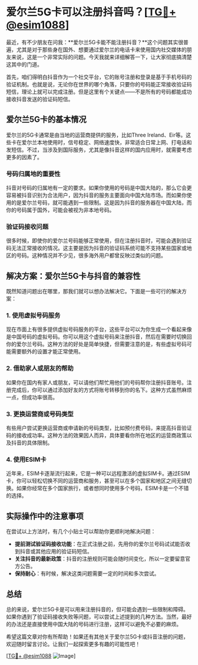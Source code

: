 # 爱尔兰5G卡可以注册抖音吗？[[TG💪+ @esim1088](https://t.me/s/esim1088)]

最近，有不少朋友在问我：**爱尔兰5G卡能不能注册抖音？**这个问题其实很普遍，尤其是对于那些身在国外、想要通过爱尔兰的电话卡来使用国内社交媒体的朋友来说，这是一个非常实际的问题。今天我就来详细解答一下，让大家彻底搞清楚这其中的门道。

首先，咱们得明白抖音作为一个社交平台，它的账号注册和登录是基于手机号码的验证机制。也就是说，无论你在世界的哪个角落，只要你的号码能正常接收验证码短信，理论上就可以完成注册。但是这里有个关键点——不是所有的号码都能成功接收抖音发送的验证码短信。

## 爱尔兰5G卡的基本情况

爱尔兰的5G卡通常是由当地的运营商提供的服务，比如Three Ireland、Eir等。这些卡在爱尔兰本地使用时，信号稳定、网络速度快，非常适合日常上网、打电话和发短信。不过，当涉及到国际服务，尤其是像抖音这样的国内应用时，就需要考虑更多的因素了。

### 号码归属地的重要性

抖音对号码的归属地有一定的要求。如果你使用的号码是中国大陆的，那么它会更容易被抖音识别为合法用户，因为抖音的服务主要面向中国大陆市场。而如果你使用的是爱尔兰号码，就可能遇到一些限制。这是因为抖音的服务器在中国大陆，而你的号码属于国外，可能会被视为非本地号码。

### 验证码接收问题

很多时候，即使你的爱尔兰号码能够正常使用，但在注册抖音时，可能会遇到验证码无法正常接收的情况。这主要是因为抖音的验证码系统可能不支持某些国家或地区的号码。这种情况并不少见，很多海外用户都曾反映过类似的问题。

## 解决方案：爱尔兰5G卡与抖音的兼容性

既然知道问题出在哪里，那我们就可以想办法解决它。下面是一些可行的解决方案：

### 1. 使用虚拟号码服务

现在市面上有很多提供虚拟号码服务的平台，这些平台可以为你生成一个看起来像是中国号码的虚拟号码。你可以用这个虚拟号码来注册抖音，然后在需要时切换回你的爱尔兰号码。这种方法的好处是简单快捷，但需要注意的是，有些虚拟号码可能需要额外的设置才能正常使用。

### 2. 借助家人或朋友的帮助

如果你在国内有家人或朋友，可以请他们帮忙用他们的号码帮你注册抖音账号。注册完成后，你可以通过添加好友的方式将账号转移到你的名下。这种方式虽然麻烦一点，但成功率很高。

### 3. 更换运营商或号码类型

有些用户尝试更换运营商或申请新的号码类型，比如预付费号码，来提高抖音验证码的接收成功率。这种方法的效果因人而异，具体要看你所在地区的运营商政策以及抖音的具体限制。

### 4. 使用ESIM卡

近年来，ESIM卡逐渐流行起来，它是一种可以远程激活的虚拟SIM卡。通过ESIM卡，你可以轻松切换不同的运营商和服务，甚至可以在多个国家和地区之间无缝切换。如果你经常在多个国家旅行，或者想同时使用多个号码，ESIM卡是一个不错的选择。

## 实际操作中的注意事项

在尝试以上方法时，有几个小贴士可以帮助你更顺利地解决问题：

- **提前测试验证码接收功能**：在正式注册之前，先用你的爱尔兰号码试试能否收到抖音或其他应用的验证码短信。
- **关注抖音的最新政策**：抖音的注册规则可能会随时间变化，所以一定要留意官方公告。
- **保持耐心**：有时候，解决这类问题需要一定的时间和多次尝试。

## 总结

总的来说，爱尔兰5G卡是可以用来注册抖音的，但可能会遇到一些限制和障碍。如果你遇到了验证码接收失败等问题，可以尝试上述提到的几种方法。当然，最好的办法还是直接使用中国大陆的号码进行注册，这样可以避免不必要的麻烦。

希望这篇文章对你有所帮助！如果还有其他关于爱尔兰5G卡或抖音注册的问题，欢迎随时留言讨论。让我们一起探索更多有趣的可能性吧！

[[TG💪+ @esim1088](https://t.me/s/esim1088) ![Image](https://i.postimg.cc/4NQfJmqS/Snipaste-2025-05-13-00-14-12.png)]